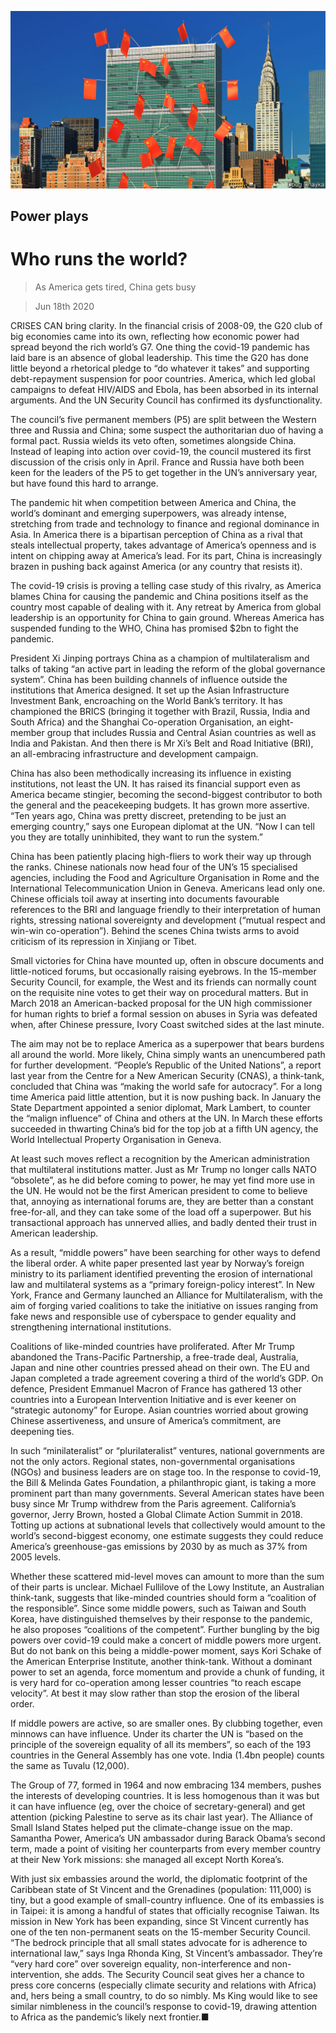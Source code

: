 ![](./images/20200620_SRD002.jpg)

## Power plays

# Who runs the world?

> As America gets tired, China gets busy

> Jun 18th 2020

CRISES CAN bring clarity. In the financial crisis of 2008-09, the G20 club of big economies came into its own, reflecting how economic power had spread beyond the rich world’s G7. One thing the covid-19 pandemic has laid bare is an absence of global leadership. This time the G20 has done little beyond a rhetorical pledge to “do whatever it takes” and supporting debt-repayment suspension for poor countries. America, which led global campaigns to defeat HIV/AIDS and Ebola, has been absorbed in its internal arguments. And the UN Security Council has confirmed its dysfunctionality.

The council’s five permanent members (P5) are split between the Western three and Russia and China; some suspect the authoritarian duo of having a formal pact. Russia wields its veto often, sometimes alongside China. Instead of leaping into action over covid-19, the council mustered its first discussion of the crisis only in April. France and Russia have both been keen for the leaders of the P5 to get together in the UN’s anniversary year, but have found this hard to arrange.

The pandemic hit when competition between America and China, the world’s dominant and emerging superpowers, was already intense, stretching from trade and technology to finance and regional dominance in Asia. In America there is a bipartisan perception of China as a rival that steals intellectual property, takes advantage of America’s openness and is intent on chipping away at America’s lead. For its part, China is increasingly brazen in pushing back against America (or any country that resists it).

The covid-19 crisis is proving a telling case study of this rivalry, as America blames China for causing the pandemic and China positions itself as the country most capable of dealing with it. Any retreat by America from global leadership is an opportunity for China to gain ground. Whereas America has suspended funding to the WHO, China has promised $2bn to fight the pandemic.

President Xi Jinping portrays China as a champion of multilateralism and talks of taking “an active part in leading the reform of the global governance system”. China has been building channels of influence outside the institutions that America designed. It set up the Asian Infrastructure Investment Bank, encroaching on the World Bank’s territory. It has championed the BRICS (bringing it together with Brazil, Russia, India and South Africa) and the Shanghai Co-operation Organisation, an eight-member group that includes Russia and Central Asian countries as well as India and Pakistan. And then there is Mr Xi’s Belt and Road Initiative (BRI), an all-embracing infrastructure and development campaign.

China has also been methodically increasing its influence in existing institutions, not least the UN. It has raised its financial support even as America became stingier, becoming the second-biggest contributor to both the general and the peacekeeping budgets. It has grown more assertive. “Ten years ago, China was pretty discreet, pretending to be just an emerging country,” says one European diplomat at the UN. “Now I can tell you they are totally uninhibited, they want to run the system.”

China has been patiently placing high-fliers to work their way up through the ranks. Chinese nationals now head four of the UN’s 15 specialised agencies, including the Food and Agriculture Organisation in Rome and the International Telecommunication Union in Geneva. Americans lead only one. Chinese officials toil away at inserting into documents favourable references to the BRI and language friendly to their interpretation of human rights, stressing national sovereignty and development (“mutual respect and win-win co-operation”). Behind the scenes China twists arms to avoid criticism of its repression in Xinjiang or Tibet.

Small victories for China have mounted up, often in obscure documents and little-noticed forums, but occasionally raising eyebrows. In the 15-member Security Council, for example, the West and its friends can normally count on the requisite nine votes to get their way on procedural matters. But in March 2018 an American-backed proposal for the UN high commissioner for human rights to brief a formal session on abuses in Syria was defeated when, after Chinese pressure, Ivory Coast switched sides at the last minute.

The aim may not be to replace America as a superpower that bears burdens all around the world. More likely, China simply wants an unencumbered path for further development. “People’s Republic of the United Nations”, a report last year from the Centre for a New American Security (CNAS), a think-tank, concluded that China was “making the world safe for autocracy”. For a long time America paid little attention, but it is now pushing back. In January the State Department appointed a senior diplomat, Mark Lambert, to counter the “malign influence” of China and others at the UN. In March these efforts succeeded in thwarting China’s bid for the top job at a fifth UN agency, the World Intellectual Property Organisation in Geneva.

At least such moves reflect a recognition by the American administration that multilateral institutions matter. Just as Mr Trump no longer calls NATO “obsolete”, as he did before coming to power, he may yet find more use in the UN. He would not be the first American president to come to believe that, annoying as international forums are, they are better than a constant free-for-all, and they can take some of the load off a superpower. But his transactional approach has unnerved allies, and badly dented their trust in American leadership.

As a result, “middle powers” have been searching for other ways to defend the liberal order. A white paper presented last year by Norway’s foreign ministry to its parliament identified preventing the erosion of international law and multilateral systems as a “primary foreign-policy interest”. In New York, France and Germany launched an Alliance for Multilateralism, with the aim of forging varied coalitions to take the initiative on issues ranging from fake news and responsible use of cyberspace to gender equality and strengthening international institutions.

Coalitions of like-minded countries have proliferated. After Mr Trump abandoned the Trans-Pacific Partnership, a free-trade deal, Australia, Japan and nine other countries pressed ahead on their own. The EU and Japan completed a trade agreement covering a third of the world’s GDP. On defence, President Emmanuel Macron of France has gathered 13 other countries into a European Intervention Initiative and is ever keener on “strategic autonomy” for Europe. Asian countries worried about growing Chinese assertiveness, and unsure of America’s commitment, are deepening ties.

In such “minilateralist” or “plurilateralist” ventures, national governments are not the only actors. Regional states, non-governmental organisations (NGOs) and business leaders are on stage too. In the response to covid-19, the Bill & Melinda Gates Foundation, a philanthropic giant, is taking a more prominent part than many governments. Several American states have been busy since Mr Trump withdrew from the Paris agreement. California’s governor, Jerry Brown, hosted a Global Climate Action Summit in 2018. Totting up actions at subnational levels that collectively would amount to the world’s second-biggest economy, one estimate suggests they could reduce America’s greenhouse-gas emissions by 2030 by as much as 37% from 2005 levels.

Whether these scattered mid-level moves can amount to more than the sum of their parts is unclear. Michael Fullilove of the Lowy Institute, an Australian think-tank, suggests that like-minded countries should form a “coalition of the responsible”. Since some middle powers, such as Taiwan and South Korea, have distinguished themselves by their response to the pandemic, he also proposes “coalitions of the competent”. Further bungling by the big powers over covid-19 could make a concert of middle powers more urgent. But do not bank on this being a middle-power moment, says Kori Schake of the American Enterprise Institute, another think-tank. Without a dominant power to set an agenda, force momentum and provide a chunk of funding, it is very hard for co-operation among lesser countries “to reach escape velocity”. At best it may slow rather than stop the erosion of the liberal order.

If middle powers are active, so are smaller ones. By clubbing together, even minnows can have influence. Under its charter the UN is “based on the principle of the sovereign equality of all its members”, so each of the 193 countries in the General Assembly has one vote. India (1.4bn people) counts the same as Tuvalu (12,000).

The Group of 77, formed in 1964 and now embracing 134 members, pushes the interests of developing countries. It is less homogenous than it was but it can have influence (eg, over the choice of secretary-general) and get attention (picking Palestine to serve as its chair last year). The Alliance of Small Island States helped put the climate-change issue on the map. Samantha Power, America’s UN ambassador during Barack Obama’s second term, made a point of visiting her counterparts from every member country at their New York missions: she managed all except North Korea’s.

With just six embassies around the world, the diplomatic footprint of the Caribbean state of St Vincent and the Grenadines (population: 111,000) is tiny, but a good example of small-country influence. One of its embassies is in Taipei: it is among a handful of states that officially recognise Taiwan. Its mission in New York has been expanding, since St Vincent currently has one of the ten non-permanent seats on the 15-member Security Council. “The bedrock principle that all small states advocate for is adherence to international law,” says Inga Rhonda King, St Vincent’s ambassador. They’re “very hard core” over sovereign equality, non-interference and non-intervention, she adds. The Security Council seat gives her a chance to press core concerns (especially climate security and relations with Africa) and, hers being a small country, to do so nimbly. Ms King would like to see similar nimbleness in the council’s response to covid-19, drawing attention to Africa as the pandemic’s likely next frontier.■
